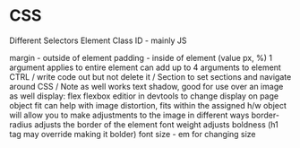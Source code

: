 # CSS

Different Selectors
Element 
Class 
ID - mainly JS

margin - outside of element 
padding - inside of element (value px, %)
    1 argument applies to entire element 
    can add up to 4 arguments to element
 CTRL / write code out but not delete it
/ Section to set sections and navigate around CSS
/ Note as well works 
text shadow, good for use over an image as well
display: flex
flexbox editior in devtools to change display on page
object fit can help with image distortion, fits within the assigned h/w
object will allow you to make adjustments to the image in different ways 
border-radius adjusts the border of the element 
font weight adjusts boldness (h1 tag may override making it bolder)
font size - em for changing size
